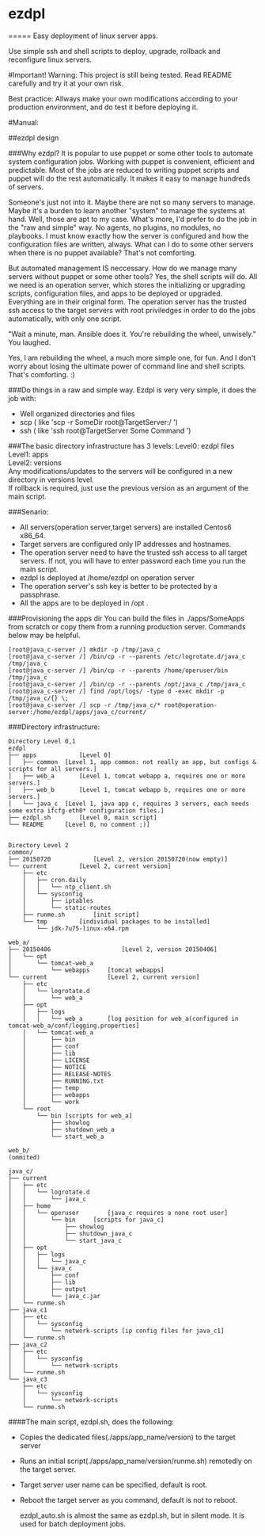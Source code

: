 # ezdpl
=====
Easy deployment of linux server apps.

Use simple ssh and shell scripts to deploy, upgrade, rollback and reconfigure linux servers.

#Important!
   Warning: This project is still being tested. Read README carefully and try it at your own risk.

   Best practice: Allways make your own modifications according to your production environment, and do test it before deploying it.

#Manual:

##ezdpl design

###Why ezdpl?
   It is popular to use puppet or some other tools to automate system configuration jobs. Working with puppet is convenient, efficient and predictable. Most of the jobs are reduced to writing puppet scripts and puppet will do the rest automatically. It makes it easy to manage hundreds of servers.

   Someone's just not into it. Maybe there are not so many servers to manage. Maybe it's a burden to learn another "system" to manage the systems at hand. Well, those are apt to my case. What's more, I'd prefer to do the job in the "raw and simple" way. No agents, no plugins, no modules, no playbooks. I must know exactly how the server is configured and how the configuration files are written, always. What can I do to some other servers when there is no puppet available? That's not comforting.

   But automated management IS neccessary. How do we manage many servers without puppet or some other tools?  Yes, the shell scripts will do. All we need is an operation server, which stores the initializing or upgrading scripts, configuration files, and apps to be deployed or upgraded. Everything are in their original form. The operation server has the trusted ssh access to the target servers with root priviledges in order to do the jobs automatically, with only one script. 

   "Wait a minute, man. Ansible does it. You're rebuilding the wheel, unwisely." You laughed. 

   Yes, I am rebuilding the wheel, a much more simple one, for fun. And I don't worry about losing the ultimate power of command line and shell scripts. That's comforting. :)

###Do things in a raw and simple way.
Ezdpl is very very simple, it does the job with:
  * Well organized directories and files
  * scp ( like 'scp -r SomeDir root@TargetServer:/ ')
  * ssh ( like 'ssh root@TargetServer Some Command ')

###The basic directory infrastructure has 3 levels: 
Level0: ezdpl files<br>
Level1: apps<br>
Level2: versions<br>
Any modifications/updates to the servers will be configured in a new directory in versions level.<br>
If rollback is required, just use the previous version as an argument of the main script.

###Senario:
  * All servers(operation server,target servers) are installed Centos6 x86_64.<br>
  * Target servers are configured only IP addresses and hostnames.<br>
  * The operation server need to have the trusted ssh access to all target servers. If not, you will have to enter password each time you run the main script. <br>
  * ezdpl is deployed at /home/ezdpl on operation server<br>
  * The operation server's ssh key is better to be protected by a passphrase.<br>
  * All the apps are to be deployed in /opt .<br>

###Provisioning the apps dir
You can build the files in ./apps/SomeApps from scratch or copy them from a running production server. Commands below  may be helpful.
```
[root@java_c-server /] mkdir -p /tmp/java_c
[root@java_c-server /] /bin/cp -r --parents /etc/logrotate.d/java_c /tmp/java_c
[root@java_c-server /] /bin/cp -r --parents /home/operuser/bin /tmp/java_c
[root@java_c-server /] /bin/cp -r --parents /opt/java_c /tmp/java_c
[root@java_c-server /] find /opt/logs/ -type d -exec mkdir -p /tmp/java_c/{} \;
[root@java_c-server /] scp -r /tmp/java_c/* root@operation-server:/home/ezdpl/apps/java_c/current/
```

###Directory infrastructure:
```
Directory Level 0,1
ezdpl		
├── apps			[Level 0]
│   ├── common	[Level 1, app common: not really an app, but configs & scripts for all servers.]
│   ├── web_a		[Level 1, tomcat webapp a, requires one or more servers.]
│   ├── web_b		[Level 1, tomcat webapp b, requires one or more servers.]
│   └── java_c	[Level 1, java app c, requires 3 servers, each needs some extra ifcfg-eth0* configuration files.]
├── ezdpl.sh		[Level 0, main script]
└── README		[Level 0, no comment ;)]


Directory Level 2
common/					
├── 20150720			[Level 2, version 20150720(now empty)]
└── current			[Level 2, current version]
    ├── etc				
    │   ├── cron.daily
    │   │   └── ntp_client.sh
    │   └── sysconfig
    │       ├── iptables
    │       └── static-routes
    ├── runme.sh		[init script]
    └── tmp			[individual packages to be installed]
        └── jdk-7u75-linux-x64.rpm

web_a/
├── 20150406					[Level 2, version 20150406]
│   └── opt
│       └── tomcat-web_a
│           └── webapps		[tomcat webapps]
└── current					[Level 2, current version]
    ├── etc
    │   └── logrotate.d
    │       └── web_a
    ├── opt
    │   ├── logs
    │   │   └── web_a		[log position for web_a(configured in tomcat-web_a/conf/logging.properties]
    │   └── tomcat-web_a
    │       ├── bin
    │       ├── conf
    │       ├── lib
    │       ├── LICENSE
    │       ├── NOTICE
    │       ├── RELEASE-NOTES
    │       ├── RUNNING.txt
    │       ├── temp
    │       ├── webapps
    │       └── work
    └── root
        └── bin	[scripts for web_a]
            ├── showlog
            ├── shutdown_web_a
            └── start_web_a

web_b/
(ommited)

java_c/
├── current
│   ├── etc
│   │   └── logrotate.d
│   │       └── java_c
│   ├── home
│   │   └── operuser		[java_c requires a none root user]
│   │       └── bin		[scripts for java_c]
│   │           ├── showlog
│   │           ├── shutdown_java_c
│   │           └── start_java_c
│   ├── opt
│   │   ├── logs
│   │   │   └── java_c
│   │   └── java_c
│   │       ├── conf
│   │       ├── lib
│   │       ├── output
│   │       └── java_c.jar
│   └── runme.sh
├── java_c1
│   ├── etc
│   │   └── sysconfig
│   │       └── network-scripts	[ip config files for java_c1]
│   └── runme.sh		
├── java_c2
│   ├── etc
│   │   └── sysconfig
│   │       └── network-scripts
│   └── runme.sh
└── java_c3
    ├── etc
    │   └── sysconfig
    │       └── network-scripts
    └── runme.sh
```

####The main script, ezdpl.sh, does the following:
  * Copies the dedicated files(./apps/app_name/version) to the target server
  * Runs an initial script(./apps/app_name/version/runme.sh) remotedly on the target server.
  * Target server user name can be specified, default is root.
  * Reboot the target server as you command, default is not to reboot.

	ezdpl_auto.sh is almost the same as ezdpl.sh, but in silent mode. It is used for batch deployment jobs.

